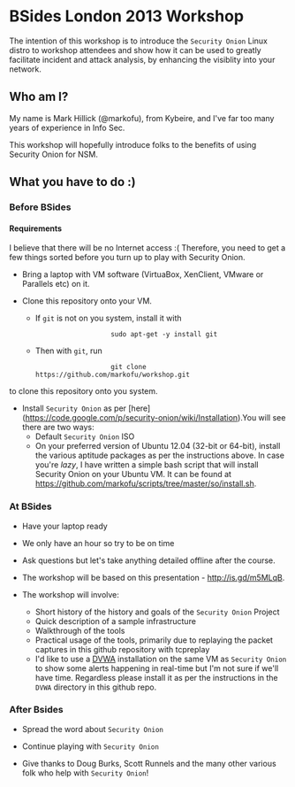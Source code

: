 # BSides London 2013 Workshop

The intention of this workshop is to introduce the ``Security Onion`` Linux distro to workshop attendees and show how it can be used to greatly facilitate incident and attack analysis, by enhancing the visiblity into your network.

## Who am I?

My name is Mark Hillick (@markofu), from Kybeire, and I've far too many years of experience in Info Sec. 

This workshop will hopefully introduce folks to the benefits of using Security Onion for NSM.

## What you have to do :)

### Before BSides

#### Requirements

I believe that there will be no Internet access :( Therefore, you need to get a few things sorted before you turn up to play with Security Onion.

- Bring a laptop with VM software (VirtuaBox, XenClient, VMware or Parallels etc) on it.

- Clone this repository onto your VM.
  * If `git` is not on you system, install it with

                           sudo apt-get -y install git
  * Then with `git`, run

                           git clone https://github.com/markofu/workshop.git

to clone this repository onto you system.

- Install `Security Onion` as per [here] (https://code.google.com/p/security-onion/wiki/Installation).You will see there are two ways:
  * Default `Security Onion` ISO
  * On your preferred version of Ubuntu 12.04 (32-bit or 64-bit), install the various aptitude packages as per the instructions above. In case you're _lazy_, I have written a simple bash script that will install Security Onion on your Ubuntu VM. It can be found at https://github.com/markofu/scripts/tree/master/so/install.sh.

### At BSides

- Have your laptop ready

- We only have an hour so try to be on time

- Ask questions but let's take anything detailed offline after the course.

- The workshop will be based on this presentation - http://is.gd/m5MLqB.

- The workshop will involve:
  * Short history of the history and goals of the `Security Onion` Project
  * Quick description of a sample infrastructure
  * Walkthrough of the tools
  * Practical usage of the tools, primarily due to replaying the packet captures in this github repository with tcpreplay
  * I'd like to use a [DVWA](https://code.google.com/p/dvwa/) installation on the same VM as `Security Onion` to show some alerts happening in real-time but I'm not sure if we'll have time. Regardless please install it as per the instructions in the `DVWA` directory in this github repo.

### After Bsides

- Spread the word about `Security Onion`

- Continue playing with `Security Onion`

- Give thanks to Doug Burks, Scott Runnels and the many other various folk who help with `Security Onion`!
